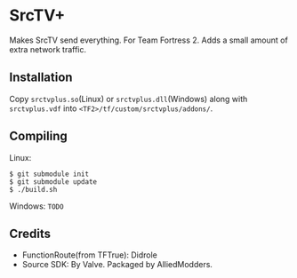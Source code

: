 SrcTV+
======

Makes SrcTV send everything. For Team Fortress 2. Adds a small amount of extra
network traffic.

Installation
------------

Copy `srctvplus.so`(Linux) or `srctvplus.dll`(Windows) along with `srctvplus.vdf`
into `<TF2>/tf/custom/srctvplus/addons/`.

Compiling
---------

Linux:
```
$ git submodule init
$ git submodule update
$ ./build.sh
```

Windows:
`TODO`

Credits
-------

  - FunctionRoute(from TFTrue): Didrole
  - Source SDK: By Valve. Packaged by AlliedModders.
